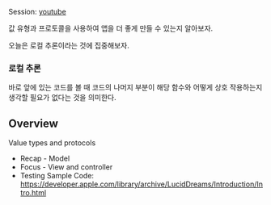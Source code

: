 Session: [youtube](https://www.youtube.com/watch?v=SCW0lb7qClw)

값 유형과 프로토콜을 사용하여 앱을 더 좋게 만들 수 있는지 알아보자.

오늘은 로컬 추론이라는 것에 집중해보자.

### 로컬 추론
바로 앞에 있는 코드를 볼 때 코드의 나머지 부분이 해당 함수와 어떻게 상호 작용하는지 생각할 필요가 없다는 것을 의미한다. 

## Overview
Value types and protocols
- Recap - Model
- Focus - View and controller
- Testing
Sample Code: https://developer.apple.com/library/archive/LucidDreams/Introduction/Intro.html
